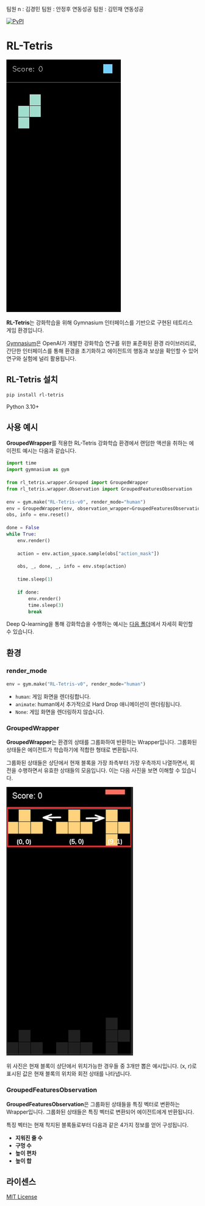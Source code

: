 팀원 n : 김경민
팀원 : 안정후 연동성공
팀원 : 김민재 연동성공


[![PyPI](https://img.shields.io/pypi/v/rl-tetris.svg)](https://pypi.org/project/rl-tetris/)

# RL-Tetris

![demo](demo.gif)

**RL-Tetris**는 강화학습을 위해 Gymnasium 인터페이스를 기반으로 구현된 테트리스 게임 환경입니다.

[Gymnasium](https://gymnasium.farama.org/index.html)은 OpenAI가 개발한 강화학습 연구를 위한 표준화된 환경 라이브러리로, 간단한 인터페이스를 통해 환경을 초기화하고 에이전트의 행동과 보상을 확인할 수 있어 연구와 실험에 널리 활용됩니다.

## RL-Tetris 설치

```bash
pip install rl-tetris
```

Python 3.10+

## 사용 예시

**GroupedWrapper**를 적용한 RL-Tetris 강화학습 환경에서 랜덤한 액션을 취하는 에이전트 예시는 다음과 같습니다.

```python
import time
import gymnasium as gym

from rl_tetris.wrapper.Grouped import GroupedWrapper
from rl_tetris.wrapper.Observation import GroupedFeaturesObservation

env = gym.make("RL-Tetris-v0", render_mode="human")
env = GroupedWrapper(env, observation_wrapper=GroupedFeaturesObservation(env))
obs, info = env.reset()

done = False
while True:
    env.render()

    action = env.action_space.sample(obs["action_mask"])

    obs, _, done, _, info = env.step(action)

    time.sleep(1)

    if done:
        env.render()
        time.sleep(3)
        break
```

Deep Q-learning을 통해 강화학습을 수행하는 예시는 [다음 폴더](examples)에서 자세히 확인할 수 있습니다.

## 환경

### render_mode

```python
env = gym.make("RL-Tetris-v0", render_mode="human")
```

- `human`: 게임 화면을 렌더링합니다.
- `animate`: human에서 추가적으로 Hard Drop 애니메이션이 렌더링됩니다.
- `None`: 게임 화면을 렌더링하지 않습니다.

### GroupedWrapper

**GroupedWrapper**는 환경의 상태를 그룹화하여 반환하는 Wrapper입니다. 그룹화된 상태들은 에이전트가 학습하기에 적합한 형태로 변환됩니다.

그룹화된 상태들은 상단에서 현재 블록을 가장 좌측부터 가장 우측까지 나열하면서, 회전을 수행하면서 유효한 상태들의 모음입니다.
이는 다음 사진을 보면 이해할 수 있습니다.

![GroupedWrapper](GroupedWrapper.png)

위 사진은 현재 블록이 상단에서 위치가능한 경우들 중 3개만 뽑은 예시입니다.
(x, r)로 표시된 값은 현재 블록의 위치와 회전 상태를 나타냅니다.

### GroupedFeaturesObservation

**GroupedFeaturesObservation**은 그룹화된 상태들을 특징 벡터로 변환하는 Wrapper입니다. 그룹화된 상태들은 특징 벡터로 변환되어 에이전트에게 반환됩니다.

특징 벡터는 현재 착지된 블록들로부터 다음과 같은 4가지 정보를 얻어 구성됩니다.

- **지워진 줄 수**
- **구멍 수**
- **높이 편차**
- **높이 합**

## 라이센스

[MIT License](LICENSE)
